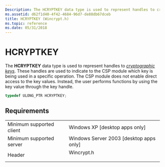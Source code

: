 ```yaml
---
Description: The HCRYPTKEY data type is used to represent handles to cryptographic keys.
ms.assetid: d62f1d40-4f42-4684-96d7-de88db67dceb
title: HCRYPTKEY (Wincrypt.h)
ms.topic: reference
ms.date: 05/31/2018
---
```


# HCRYPTKEY

The **HCRYPTKEY** data type is used to represent handles to [*cryptographic keys*](../secgloss/c-gly.md). These handles are used to indicate to the CSP module which key is being used in a specific operation. The CSP module does not enable direct access to the key values. Instead, the user performs functions by using the key value through the key handle.


```C++
typedef ULONG_PTR HCRYPTKEY;
```



## Requirements



|                                     |                                                                                       |
|-------------------------------------|---------------------------------------------------------------------------------------|
| Minimum supported client<br/> | Windows XP \[desktop apps only\]<br/>                                           |
| Minimum supported server<br/> | Windows Server 2003 \[desktop apps only\]<br/>                                  |
| Header<br/>                   | <dl> <dt>Wincrypt.h</dt> </dl> |



 

 